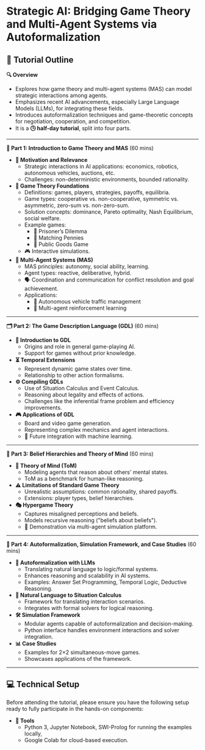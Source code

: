 # Strategic AI: Bridging Game Theory and Multi-Agent Systems via Autoformalization

## 🧠 Tutorial Outline

**🔍 Overview**
  - Explores how game theory and multi-agent systems (MAS) can model strategic interactions among agents.
  - Emphasizes recent AI advancements, especially Large Language Models (LLMs), for integrating these fields.
  - Introduces autoformalization techniques and game-theoretic concepts for negotiation, cooperation, and competition.
  - It is a **🕒 half-day tutorial**, split into four parts.

---

**🎲 Part 1: Introduction to Game Theory and MAS** (60 mins)
  - **🚀 Motivation and Relevance**
    - Strategic interactions in AI applications: economics, robotics, autonomous vehicles, auctions, etc.
    - Challenges: non-deterministic environments, bounded rationality.
  - **📘 Game Theory Foundations**
    - Definitions: games, players, strategies, payoffs, equilibria.
    - Game types: cooperative vs. non-cooperative, symmetric vs. asymmetric, zero-sum vs. non-zero-sum.
    - Solution concepts: dominance, Pareto optimality, Nash Equilibrium, social welfare.
    - Example games:
      - 🧩 Prisoner’s Dilemma
      - 🔄 Matching Pennies
      - 🤝 Public Goods Game
    - 🎮 Interactive simulations.
  - **🤖 Multi-Agent Systems (MAS)**
    - MAS principles: autonomy, social ability, learning.
    - Agent types: reactive, deliberative, hybrid.
    - 🗣️ Coordination and communication for conflict resolution and goal achievement.
    - Applications:
      - 🚗 Autonomous vehicle traffic management
      - 🎯 Multi-agent reinforcement learning

---

**🗂️ Part 2: The Game Description Language (GDL)** (60 mins)
  - **📜 Introduction to GDL**
    - Origins and role in general game-playing AI.
    - Support for games without prior knowledge.
  - **⏳ Temporal Extensions**
    - Represent dynamic game states over time.
    - Relationship to other action formalisms.
  - **⚙️ Compiling GDLs**
    - Use of Situation Calculus and Event Calculus.
    - Reasoning about legality and effects of actions.
    - Challenges like the inferential frame problem and efficiency improvements.
  - **🎮 Applications of GDL**
    - Board and video game generation.
    - Representing complex mechanics and agent interactions.
    - 🔮 Future integration with machine learning.

---

**🧩 Part 3: Belief Hierarchies and Theory of Mind** (60 mins)
  - **🧠 Theory of Mind (ToM)**
    - Modeling agents that reason about others' mental states.
    - ToM as a benchmark for human-like reasoning.
  - **⚠️ Limitations of Standard Game Theory**
    - Unrealistic assumptions: common rationality, shared payoffs.
    - Extensions: player types, belief hierarchies.
  - **🎭 Hypergame Theory**
    - Captures misaligned perceptions and beliefs.
    - Models recursive reasoning ("beliefs about beliefs").
    - 🧪 Demonstration via multi-agent simulation platform.

---

**🤖 Part 4: Autoformalization, Simulation Framework, and Case Studies** (60 mins)
  - **📝 Autoformalization with LLMs**
    - Translating natural language to logic/formal systems.
    - Enhances reasoning and scalability in AI systems.
    - Examples: Answer Set Programming, Temporal Logic, Deductive Reasoning.
  - **🔄 Natural Language to Situation Calculus**
    - Framework for translating interaction scenarios.
    - Integrates with formal solvers for logical reasoning.
  - **🛠️ Simulation Framework**
    - Modular agents capable of autoformalization and decision-making.
    - Python interface handles environment interactions and solver integration.
  - **📊 Case Studies**
    - Examples for 2×2 simultaneous-move games.
    - Showcases applications of the framework.
   
---

## 💻 Technical Setup

Before attending the tutorial, please ensure you have the following setup ready to fully participate in the hands-on components:

- **🧰 Tools**
  - Python 3, Jupyter Notebook, SWI-Prolog for running the examples locally,     
  - Google Colab for cloud-based execution.
